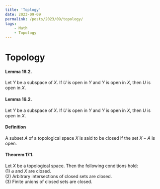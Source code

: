 ```yaml
---
title: 'Toplogy'
date: 2023-09-09
permalink: /posts/2023/09/topology/
tags:
    - Math
    - Topology
---
```


# Topology

#### Lemma 16.2. 

Let $Y$ be a subspace of $X$. If $U$ is open in $Y$ and $Y$ is open in $X$, then $U$ is open in $X$.

#### Lemma 16.2. 
Let $Y$ be a subspace of $X$. If $U$ is open in $Y$ and $Y$ is open in $X$, then $U$ is open in $X$.

#### Definition
A subset $A$ of a topological space $X$ is said to be closed if the set $X-A$ is open.

#### Theorem 17.1. 
Let $X$ be a topological space. Then the following conditions hold:\
(1) $\varnothing$ and $X$ are closed.\
(2) Arbitrary intersections of closed sets are closed.\
(3) Finite unions of closed sets are closed.